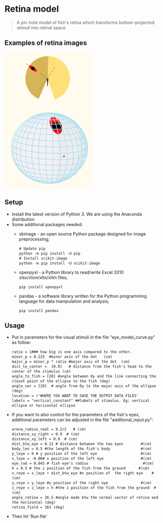 # Retina model
> A pin-hole model of fish's retina which transforms bottom-projected stimuli into retinal space

## Examples of retina images 
![Example image](./retina_image.png)

## Setup
* Install the latest version of Python 3. We are using the Anaconda distribution
* Some additional packages needed: 
    * skimage - an open source Python package designed for image preprocessing; 
      ```
      # Update pip
      python -m pip install -U pip
      # Install scikit-image
      python -m pip install -U scikit-image
      ```   
    * openpyxl  - a Python library to read/write Excel 2010 xlsx/xlsm/xltx/xltm files; 
      ```
      pip install openpyxl      
      ```
   
    * pandas - a software library written for the Python programming language for data manipulation and analysis; 
      ```
      pip install pandas
      ```

## Usage
* Put in parameters for the visual stimuli in the file "eye_model_curve.py" as follow:
   ```
   ratio = 1### how big is one axis compared to the other.
   minor_p = 0.225  #minor axis of the dot   (cm)
   major_p = minor_p * ratio #major axis of the dot  (cm)
   dist_to_center =  [0.9]   # distance from the fish's head to the center of the stimulus (cm) 
   angle_to_fish = [20] #angle between Oy and the line connecting the closet point of the ellipse to the fish (deg) 
   angle_ver = [20]  # angle from Oy to the major axis of the ellipse  (deg)
   location = r'WHERE YOU WANT TO SAVE THE OUTPUT DATA FILES'
   labels = "vertical_constant" ##labels of stimulus. Eg: vertical ellipse or horizontal ellipse
   ```
   
* If you want to also control for the parameters of the fish's eyes, additional parameters can be adjusted in the file "additional_input.py":
   ```
   arena_radius_real = 9.2/2   # (cm)
   distance_xy_right = 0.9  # (cm)
   distance_xy_left = 0.9  # (cm)                                          
   dist_btw_eye = 0.12 # distance between the two eyes        #(cm)
   body_len = 0.5 #the length of the fish's body              #(cm)
   y_leye = 0 # y position of the left eye                    #(cm)
   x_leye = -0.06# x position of the left eye                 #(cm)
   eye_rad = 0.045 # fish eye's radius                         #(cm)
   h = 0.5 # the z position of the fish from the ground      #(cm)
   x_reye = x_leye + dist_btw_eye #x position of  the right eye    #(cm)
   y_reye = y_leye #y position of the right eye               #(cm)
   z_reye = z_leye = h #the z position of the fish from the ground  #(cm)
   angle_retina = 26.5 #angle made btw the normal vector of retina and the horizontal (deg)
   retina_field = 163 (deg)
   ```
 * Then hit 'Run file'
   
